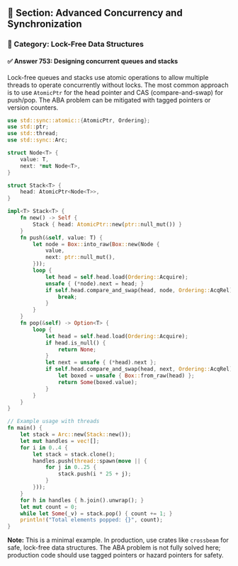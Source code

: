 ## 📘 Section: Advanced Concurrency and Synchronization
### 🔹 Category: Lock-Free Data Structures
#### ✅ Answer 753: Designing concurrent queues and stacks

Lock-free queues and stacks use atomic operations to allow multiple threads to operate concurrently without locks. The most common approach is to use `AtomicPtr` for the head pointer and CAS (compare-and-swap) for push/pop. The ABA problem can be mitigated with tagged pointers or version counters.

```rust
use std::sync::atomic::{AtomicPtr, Ordering};
use std::ptr;
use std::thread;
use std::sync::Arc;

struct Node<T> {
    value: T,
    next: *mut Node<T>,
}

struct Stack<T> {
    head: AtomicPtr<Node<T>>,
}

impl<T> Stack<T> {
    fn new() -> Self {
        Stack { head: AtomicPtr::new(ptr::null_mut()) }
    }
    fn push(&self, value: T) {
        let node = Box::into_raw(Box::new(Node {
            value,
            next: ptr::null_mut(),
        }));
        loop {
            let head = self.head.load(Ordering::Acquire);
            unsafe { (*node).next = head; }
            if self.head.compare_and_swap(head, node, Ordering::AcqRel) == head {
                break;
            }
        }
    }
    fn pop(&self) -> Option<T> {
        loop {
            let head = self.head.load(Ordering::Acquire);
            if head.is_null() {
                return None;
            }
            let next = unsafe { (*head).next };
            if self.head.compare_and_swap(head, next, Ordering::AcqRel) == head {
                let boxed = unsafe { Box::from_raw(head) };
                return Some(boxed.value);
            }
        }
    }
}

// Example usage with threads
fn main() {
    let stack = Arc::new(Stack::new());
    let mut handles = vec![];
    for i in 0..4 {
        let stack = stack.clone();
        handles.push(thread::spawn(move || {
            for j in 0..25 {
                stack.push(i * 25 + j);
            }
        }));
    }
    for h in handles { h.join().unwrap(); }
    let mut count = 0;
    while let Some(_v) = stack.pop() { count += 1; }
    println!("Total elements popped: {}", count);
}
```

**Note:** This is a minimal example. In production, use crates like `crossbeam` for safe, lock-free data structures. The ABA problem is not fully solved here; production code should use tagged pointers or hazard pointers for safety.
